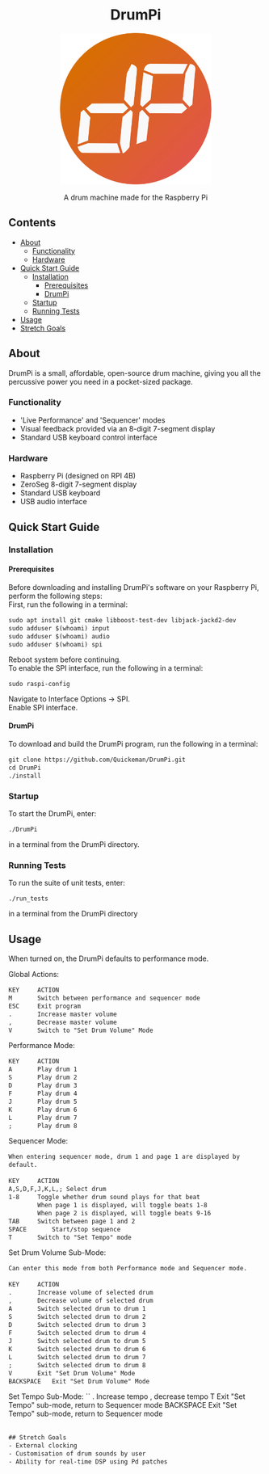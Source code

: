 <h1 align="center">DrumPi</h1>
<p align="center">
  <a href="https://github.com/Quickeman/DrumPi">
    <img src="/images/drumpi_logo.png" alt="Logo" height="300">
  </a>

  <p align="center">A drum machine made for the Raspberry Pi</p>  
</p>

## Contents
<ul>
  <li><a href="#About">About</a>
    <ul>
      <li><a href="#Functionality">Functionality</a>
      <li><a href="#Hardware">Hardware</a>
    </ul>
  <li><a href="#Quick-Start-Guide">Quick Start Guide</a>
    <ul>
      <li><a href="#Installation">Installation</a>
        <ul>
          <li><a href="#Prerequisites">Prerequisites</a>
          <li><a href="#DrumPi">DrumPi</a>
        </ul>
      <li><a href="#Startup">Startup</a>
      <li><a href="#Running-Tests">Running Tests</a>
    </ul>
  <li><a href="#Usage">Usage</a>
  <li><a href="#Stretch-Goals">Stretch Goals</a>
</ul>

## About
DrumPi is a small, affordable, open-source drum machine, giving you all the percussive power you need in a pocket-sized package.

### Functionality
- 'Live Performance' and 'Sequencer' modes
- Visual feedback provided via an 8-digit 7-segment display
- Standard USB keyboard control interface

### Hardware
- Raspberry Pi (designed on RPI 4B)
- ZeroSeg 8-digit 7-segment display
- Standard USB keyboard
- USB audio interface

## Quick Start Guide
### Installation
#### Prerequisites
Before downloading and installing DrumPi's software on your Raspberry Pi, perform the following steps:    
First, run the following in a terminal:
```
sudo apt install git cmake libboost-test-dev libjack-jackd2-dev
sudo adduser $(whoami) input
sudo adduser $(whoami) audio
sudo adduser $(whoami) spi
```
Reboot system before continuing.    
To enable the SPI interface, run the following in a terminal:
```
sudo raspi-config
```
Navigate to Interface Options -> SPI.   
Enable SPI interface.   

#### DrumPi
To download and build the DrumPi program, run the following in a terminal:
```
git clone https://github.com/Quickeman/DrumPi.git
cd DrumPi
./install
```

### Startup
To start the DrumPi, enter:
```
./DrumPi
```
in a terminal from the DrumPi directory.

### Running Tests
To run the suite of unit tests, enter:
```
./run_tests
```
in a terminal from the DrumPi directory

## Usage
When turned on, the DrumPi defaults to performance mode.

Global Actions:
```
KEY		ACTION
M		Switch between performance and sequencer mode
ESC		Exit program
.		Increase master volume
,		Decrease master volume
V		Switch to "Set Drum Volume" Mode
```
Performance Mode:  
```
KEY		ACTION
A		Play drum 1
S		Play drum 2
D		Play drum 3
F		Play drum 4
J		Play drum 5
K		Play drum 6
L		Play drum 7
;		Play drum 8
```
Sequencer Mode:
```
When entering sequencer mode, drum 1 and page 1 are displayed by default.

KEY		ACTION
A,S,D,F,J,K,L,;	Select drum
1-8		Toggle whether drum sound plays for that beat
		When page 1 is displayed, will toggle beats 1-8
		When page 2 is displayed, will toggle beats 9-16
TAB		Switch between page 1 and 2
SPACE		Start/stop sequence
T		Switch to "Set Tempo" mode		
```
Set Drum Volume Sub-Mode:
```
Can enter this mode from both Performance mode and Sequencer mode.

KEY		ACTION
.		Increase volume of selected drum
,		Decrease volume of selected drum
A		Switch selected drum to drum 1
S		Switch selected drum to drum 2
D		Switch selected drum to drum 3
F		Switch selected drum to drum 4
J		Switch selected drum to drum 5
K		Switch selected drum to drum 6
L		Switch selected drum to drum 7
;		Switch selected drum to drum 8
V		Exit "Set Drum Volume" Mode
BACKSPACE	Exit "Set Drum Volume" Mode
```
Set Tempo Sub-Mode:
``
.		Increase tempo
,		decrease tempo
T		Exit "Set Tempo" sub-mode, return to Sequencer mode
BACKSPACE	Exit "Set Tempo" sub-mode, return to Sequencer mode
```

## Stretch Goals
- External clocking
- Customisation of drum sounds by user
- Ability for real-time DSP using Pd patches
